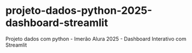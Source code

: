 # projeto-dados-python-2025-dashboard-streamlit
Projeto dados com python - Imerão Alura 2025 - Dashboard Interativo com Streamlit
